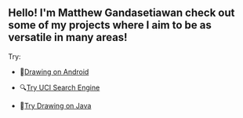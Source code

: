 ## Hello! I'm Matthew Gandasetiawan check out some of my projects where I aim to be as versatile in many areas!

<!--
**gandmatthew/gandmatthew** is a ✨ _special_ ✨ repository because its `README.md` (this file) appears on your GitHub profile.

Here are some ideas to get you started:

- 🔭 I’m currently working on ...
- 🌱 I’m currently learning ...
- 👯 I’m looking to collaborate on ...
- 🤔 I’m looking for help with ...
- 💬 Ask me about ...
- 📫 How to reach me: ...
- 😄 Pronouns: ...
- ⚡ Fun fact: ...
-->
Try:

- 📱[Drawing on Android](https://github.com/gandmatthew/Drawing-on-Android)

- 🔍[Try UCI Search Engine](https://github.com/gandmatthew/UCI-Search-Engine)

- 🍵[Try Drawing on Java](https://github.com/gandmatthew/Drawing-on-Windows)
